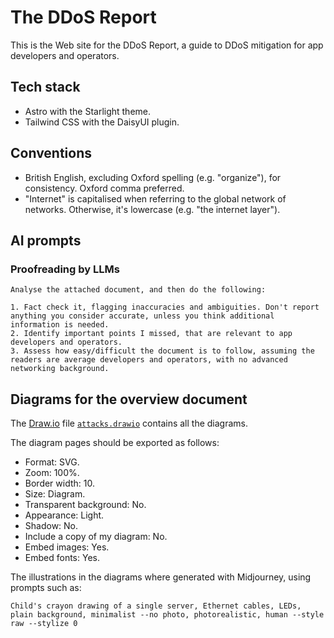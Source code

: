 # The DDoS Report

This is the Web site for the DDoS Report,
a guide to DDoS mitigation for app developers and operators.

## Tech stack

- Astro with the Starlight theme.
- Tailwind CSS with the DaisyUI plugin.

## Conventions

- British English, excluding Oxford spelling (e.g. "organize"), for consistency. Oxford comma preferred.
- "Internet" is capitalised when referring to the global network of networks. Otherwise, it's lowercase (e.g. "the internet layer").

## AI prompts

### Proofreading by LLMs

```
Analyse the attached document, and then do the following:

1. Fact check it, flagging inaccuracies and ambiguities. Don't report anything you consider accurate, unless you think additional information is needed.
2. Identify important points I missed, that are relevant to app developers and operators.
3. Assess how easy/difficult the document is to follow, assuming the readers are average developers and operators, with no advanced networking background.
```

## Diagrams for the overview document

The [Draw.io](https://www.drawio.com/) file [`attacks.drawio`](./src/assets/diagrams/attacks.drawio) contains all the diagrams.

The diagram pages should be exported as follows:

- Format: SVG.
- Zoom: 100%.
- Border width: 10.
- Size: Diagram.
- Transparent background: No.
- Appearance: Light.
- Shadow: No.
- Include a copy of my diagram: No.
- Embed images: Yes.
- Embed fonts: Yes.

The illustrations in the diagrams where generated with Midjourney,
using prompts such as:

```
Child's crayon drawing of a single server, Ethernet cables, LEDs, plain background, minimalist --no photo, photorealistic, human --style raw --stylize 0
```
